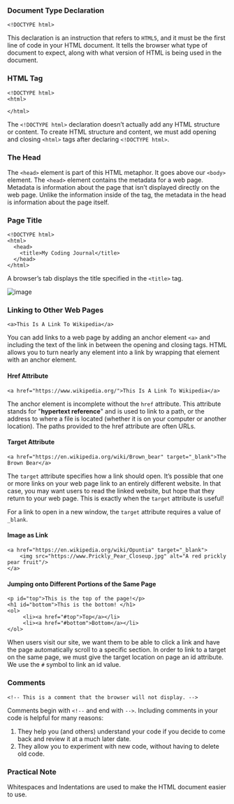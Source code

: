 ### Document Type Declaration
    <!DOCTYPE html>
This declaration is an instruction that refers to `HTML5`, and it must be the first line of code in your HTML document. It tells the browser what type of document to expect, along with what version of HTML is being used in the document.

### HTML Tag
    <!DOCTYPE html>
    <html>
      
    </html>
The `<!DOCTYPE html>` declaration doesn’t actually add any HTML structure or content. To create HTML structure and content, we must add opening and closing `<html>` tags after declaring `<!DOCTYPE html>`.

### The Head
The `<head>` element is part of this HTML metaphor. It goes above our `<body>` element. The `<head>` element contains the metadata for a web page. Metadata is information about the page that isn’t displayed directly on the web page. Unlike the information inside of the <body> tag, the metadata in the head is information about the page itself.

### Page Title
    <!DOCTYPE html>
    <html>
      <head>
        <title>My Coding Journal</title>
      </head>
    </html>
A browser’s tab displays the title specified in the `<title>` tag.

![image](https://github.com/user-attachments/assets/293ad122-c49f-4283-8045-1914c8a1c763)

### Linking to Other Web Pages
    <a>This Is A Link To Wikipedia</a>
You can add links to a web page by adding an anchor element `<a>` and including the text of the link in between the opening and closing tags. HTML allows you to turn nearly any element into a link by wrapping that element with an anchor element.

#### Href Attribute
    <a href="https://www.wikipedia.org/">This Is A Link To Wikipedia</a>
The anchor element is incomplete without the `href` attribute. This attribute stands for "**hypertext reference**" and is used to link to a path, or the address to where a file is located (whether it is on your computer or another location). The paths provided to the href attribute are often URLs.

#### Target Attribute
    <a href="https://en.wikipedia.org/wiki/Brown_bear" target="_blank">The Brown Bear</a>
The `target` attribute specifies how a link should open. It’s possible that one or more links on your web page link to an entirely different website. In that case, you may want users to read the linked website, but hope that they return to your web page. This is exactly when the `target` attribute is useful!

For a link to open in a new window, the `target` attribute requires a value of `_blank`.

#### Image as Link
    <a href="https://en.wikipedia.org/wiki/Opuntia" target="_blank">
        <img src="https://www.Prickly_Pear_Closeup.jpg" alt="A red prickly pear fruit"/>
    </a>
#### Jumping onto Different Portions of the Same Page
    <p id="top">This is the top of the page!</p>
    <h1 id="bottom">This is the bottom! </h1>
    <ol>
         <li><a href="#top">Top</a></li>
         <li><a href="#bottom">Bottom</a></li>
    </ol>
When users visit our site, we want them to be able to click a link and have the page automatically scroll to a specific section. In order to link to a target on the same page, we must give the target location on page an id attribute. We use the `#` symbol to link an id value.

### Comments
    <!-- This is a comment that the browser will not display. -->
Comments begin with `<!--` and end with `-->`. Including comments in your code is helpful for many reasons:
1. They help you (and others) understand your code if you decide to come back and review it at a much later date.
2. They allow you to experiment with new code, without having to delete old code.

### Practical Note
Whitespaces and Indentations are used to make the HTML document easier to use.
